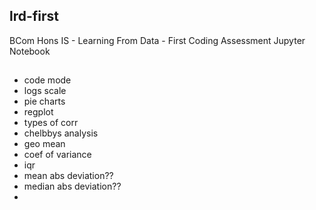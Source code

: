 ## lrd-first
BCom Hons IS - Learning From Data - First Coding Assessment Jupyter Notebook


## 
- code mode
- logs scale
- pie charts
- regplot
- types of corr
- chelbbys analysis
- geo mean
- coef of variance
- iqr
- mean abs deviation??
- median abs deviation??
-